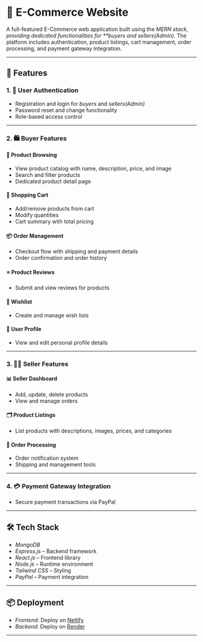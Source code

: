 # 🛒 E-Commerce Website

A full-featured E-Commerce web application built using the *MERN stack, providing dedicated functionalities for **buyers and sellers(Admin)*. The platform includes authentication, product listings, cart management, order processing, and payment gateway integration.

---

## 🚀 Features

### 1. 👥 User Authentication
- Registration and login for *buyers* and *sellers(Admin)*
- Password reset and change functionality
- Role-based access control

---

### 2. 🛍️ Buyer Features

#### 🔎 Product Browsing
- View product catalog with name, description, price, and image
- Search and filter products
- Dedicated product detail page

#### 🛒 Shopping Cart
- Add/remove products from cart
- Modify quantities
- Cart summary with total pricing

#### 📦 Order Management
- Checkout flow with shipping and payment details
- Order confirmation and order history

#### ⭐ Product Reviews
- Submit and view reviews for products

#### 📝 Wishlist
- Create and manage wish lists

#### 👤 User Profile
- View and edit personal profile details

---

### 3. 🧑‍💼 Seller Features

#### 📊 Seller Dashboard
- Add, update, delete products
- View and manage orders

#### 🗂️ Product Listings
- List products with descriptions, images, prices, and categories

#### 🚚 Order Processing
- Order notification system
- Shipping and management tools



---

### 4. 💳 Payment Gateway Integration
- Secure payment transactions via PayPal

---

## 🛠️ Tech Stack

- *MongoDB* 
- *Express.js* – Backend framework
- *React.js* – Frontend library
- *Node.js* – Runtime environment
- *Tailwind CSS* – Styling
- *PayPal* – Payment integration

---

## 📦 Deployment

- *Frontend*: Deploy on [Netlify](https://ecommercewebservices.netlify.app/)
- *Backend*: Deploy on [Render](https://e-commerce-server-1-vca8.onrender.com)

---